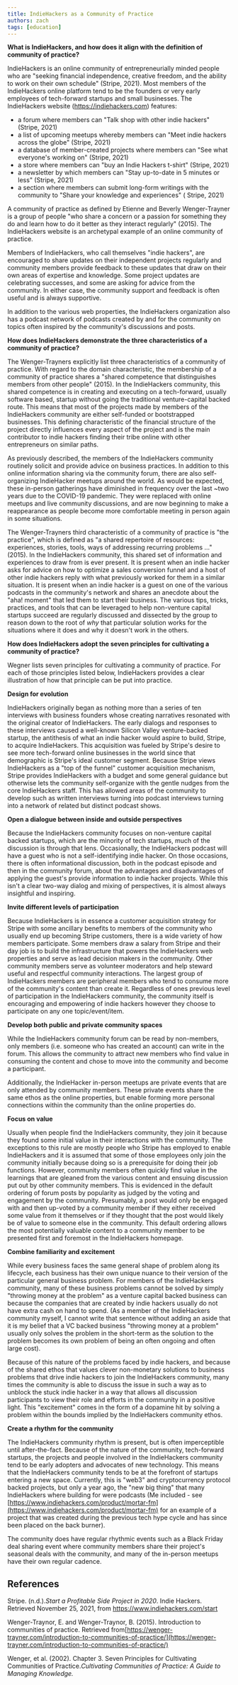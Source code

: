 ```yaml
---
title: IndieHackers as a Community of Practice
authors: zach
tags: [education]
---
```


**What is IndieHackers, and how does it align with the definition of community of practice?**

IndieHackers is an online community of entrepreneurially minded people who are "seeking financial independence, creative
freedom, and the ability to work on their own schedule" (Stripe, 2021). Most members of the IndieHackers online platform
tend to be the founders or very early employees of tech-forward startups and small businesses. The IndieHackers
website (https://indiehackers.com) features:

- a forum where members can "Talk shop with other indie hackers" (Stripe, 2021)
- a list of upcoming meetups whereby members can "Meet indie hackers across the globe" (Stripe, 2021)
- a database of member-created projects where members can "See what everyone's working on" (Stripe, 2021)
- a store where members can "buy an Indie Hackers t-shirt" (Stripe, 2021)
- a newsletter by which members can "Stay up-to-date in 5 minutes or less" (Stripe, 2021)
- a section where members can submit long-form writings with the community to "Share your knowledge and experiences" (
  Stripe, 2021)

A community of practice as defined by Etienne and Beverly Wenger-Trayner is a group of people "who share a concern or a
passion for something they do and learn how to do it better as they interact regularly" (2015). The IndieHackers website
is an archetypal example of an online community of practice.

Members of IndieHackers, who call themselves "indie hackers", are encouraged to share updates on their independent
projects regularly and community members provide feedback to these updates that draw on their own areas of expertise and
knowledge. Some project updates are celebrating successes, and some are asking for advice from the community. In either
case, the community support and feedback is often useful and is always supportive.

In addition to the various web properties, the IndieHackers organization also has a podcast network of podcasts created
by and for the community on topics often inspired by the community's discussions and posts.

**How does IndieHackers demonstrate the three characteristics of a community of practice?**

The Wenger-Trayners explicitly list three characteristics of a community of practice. With regard to the domain
characteristic, the membership of a community of practice shares a "shared competence that distinguishes members from
other people" (2015). In the IndieHackers community, this shared competence is in creating and executing on a
tech-forward, usually software based, startup without going the traditional venture-capital backed route. This means
that most of the projects made by members of the IndieHackers community are either self-funded or bootstrapped
businesses. This defining characteristic of the financial structure of the project directly influences every aspect of
the project and is the main contributor to indie hackers finding their tribe online with other entrepreneurs on similar
paths.

As previously described, the members of the IndieHackers community routinely solicit and provide advice on business
practices. In addition to this online information sharing via the community forum, there are also self-organizing
IndieHacker meetups around the world. As would be expected, these in-person gatherings have diminished in frequency over
the last ~two years due to the COVID-19 pandemic. They were replaced with online meetups and live community discussions,
and are now beginning to make a reappearance as people become more comfortable meeting in person again in some
situations.

The Wenger-Trayners third characteristic of a community of practice is "the practice", which is defined as "a shared
repertoire of resources: experiences, stories, tools, ways of addressing recurring problems ..." (2015). In the
IndieHackers community, this shared set of information and experiences to draw from is ever present. It is present when
an indie hacker asks for advice on how to optimize a sales conversion funnel and a host of other indie hackers reply
with what previously worked for them in a similar situation. It is present when an indie hacker is a guest on one of the
various podcasts in the community's network and shares an anecdote about the "aha! moment" that led them to start their
business. The various tips, tricks, practices, and tools that can be leveraged to help non-venture capital startups
succeed are regularly discussed and dissected by the group to reason down to the root of *why* that particular solution
works for the situations where it does and why it doesn't work in the others.

**How does IndieHackers adopt the seven principles for cultivating a community of practice?**

Wegner lists seven principles for cultivating a community of practice. For each of those principles listed below,
IndieHackers provides a clear illustration of how that principle can be put into practice.

**Design for evolution**

IndieHackers originally began as nothing more than a series of ten interviews with business founders whose creating
narratives resonated with the original creator of IndieHackers. The early dialogs and responses to these interviews
caused a well-known Silicon Valley venture-backed startup, the antithesis of what an indie hacker would aspire to build,
Stripe, to acquire IndieHackers. This acquisition was fueled by Stripe's desire to see more tech-forward online
businesses in the world since that demographic is Stripe's ideal customer segment. Because Stripe views IndieHackers as
a "top of the funnel" customer acquisition mechanism, Stripe provides IndieHackers with a budget and some general
guidance but otherwise lets the community self-organize with the gentle nudges from the core IndieHackers staff. This
has allowed areas of the community to develop such as written interviews turning into podcast interviews turning into a
network of related but distinct podcast shows.

**Open a dialogue between inside and outside perspectives**

Because the IndieHackers community focuses on non-venture capital backed startups, which are the minority of tech
startups, much of the discussion is through that lens. Occasionally, the IndieHackers podcast will have a guest who is
not a self-identifying indie hacker. On those occasions, there is often informational discussion, both in the podcast
episode and then in the community forum, about the advantages and disadvantages of applying the guest's provide
information to indie hacker projects. While this isn't a clear two-way dialog and mixing of perspectives, it is almost
always insightful and inspiring.

**Invite different levels of participation**

Because IndieHackers is in essence a customer acquisition strategy for Stripe with some ancillary benefits to members of
the community who usually end up becoming Stripe customers, there is a wide variety of how members participate. Some
members draw a salary from Stripe and their day job is to build the infrastructure that powers the IndieHackers web
properties and serve as lead decision makers in the community. Other community members serve as volunteer moderators and
help steward useful and respectful community interactions. The largest group of IndieHackers members are peripheral
members who tend to consume more of the community's content than create it. Regardless of ones previous level of
participation in the IndieHackers community, the community itself is encouraging and empowering of indie hackers however
they choose to participate on any one topic/event/item.

**Develop both public and private community spaces**

While the IndieHackers community forum can be read by non-members, only members (i.e. someone who has created an
account) can write in the forum. This allows the community to attract new members who find value in consuming the
content and chose to move into the community and become a participant.

Additionally, the IndieHacker in-person meetups are private events that are only attended by community members. These
private events share the same ethos as the online properties, but enable forming more personal connections within the
community than the online properties do.

**Focus on value**

Usually when people find the IndieHackers community, they join it because they found some initial value in their
interactions with the community. The exceptions to this rule are mostly people who Stripe has employed to enable
IndieHackers and it is assumed that some of those employees only join the community initially because doing so is a
prerequisite for doing their job functions. However, community members often quickly find value in the learnings that
are gleaned from the various content and ensuing discussion put out by other community members. This is evidenced in the
default ordering of forum posts by popularity as judged by the voting and engagement by the community. Presumably, a
post would only be engaged with and then up-voted by a community member if they either received some value from it
themselves or if they thought that the post would likely be of value to someone else in the community. This default
ordering allows the most potentially valuable content to a community member to be presented first and foremost in the
IndieHackers homepage.

**Combine familiarity and excitement**

While every business faces the same general shape of problem along its lifecycle, each business has their own unique
nuance to their version of the particular general business problem. For members of the IndieHackers community, many of
these business problems cannot be solved by simply "throwing money at the problem" as a venture capital backed business
can because the companies that are created by indie hackers usually do not have extra cash on hand to spend. (As a
member of the IndieHackers community myself, I cannot write that sentence without adding an aside that it is my belief
that a VC backed business "throwing money at a problem" usually only solves the problem in the short-term as the
solution to the problem becomes its own problem of being an often ongoing and often large cost).

Because of this nature of the problems faced by indie hackers, and because of the shared ethos that values clever
non-monetary solutions to business problems that drive indie hackers to join the IndieHackers community, many times the
community is able to discuss the issue in such a way as to unblock the stuck indie hacker in a way that allows all
discussion participants to view their role and efforts in the community in a positive light. This "excitement" comes in
the form of a dopamine hit by solving a problem within the bounds implied by the IndieHackers community ethos.

**Create a rhythm for the community**

The IndieHackers community rhythm is present, but is often imperceptible until after-the-fact. Because of the nature of
the community, tech-forward startups, the projects and people involved in the IndieHackers community tend to be early
adopters and advocates of new technology. This means that the IndieHackers community tends to be at the forefront of
startups entering a new space. Currently, this is "web3" and cryptocurrency protocol backed projects, but only a year
ago, the "new big thing" that many IndieHackers where building for were podcasts (Me included -
see [https://www.indiehackers.com/product/mortar-fm](https://www.indiehackers.com/product/mortar-fm) for an example of a
project that was created during the previous tech hype cycle and has since been placed on the back burner).

The community does have regular rhythmic events such as a Black Friday deal sharing event where community members share
their project's seasonal deals with the community, and many of the in-person meetups have their own regular cadence.

## References

Stripe. (n.d.).*Start a Profitable Side Project in 2020*. Indie Hackers. Retrieved November 25, 2021,
from https://www.indiehackers.com/start

Wenger-Traynor, E. and Wenger-Traynor, B. (2015). Introduction to communities of practice. Retrieved
from[https://wenger-trayner.com/introduction-to-communities-of-practice/](https://wenger-trayner.com/introduction-to-communities-of-practice/)

Wenger, et al. (2002). Chapter 3. Seven Principles for Cultivating Communities of Practice.*Cultivating Communities of
Practice: A Guide to Managing Knowledge.*